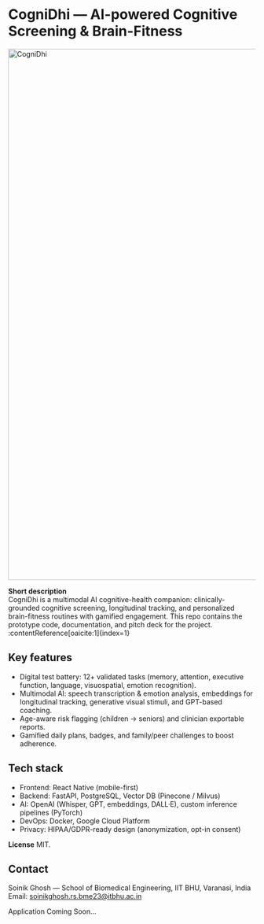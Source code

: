 # CogniDhi — AI-powered Cognitive Screening & Brain-Fitness

<img width="1920" height="1080" alt="CogniDhi" src="https://github.com/user-attachments/assets/5994ada1-8b7e-43da-9258-d5e3d6d7d5a5" />


**Short description**  
CogniDhi is a multimodal AI cognitive-health companion: clinically-grounded cognitive screening, longitudinal tracking, and personalized brain-fitness routines with gamified engagement. This repo contains the prototype code, documentation, and pitch deck for the project. :contentReference[oaicite:1]{index=1}

## Key features
- Digital test battery: 12+ validated tasks (memory, attention, executive function, language, visuospatial, emotion recognition).  
- Multimodal AI: speech transcription & emotion analysis, embeddings for longitudinal tracking, generative visual stimuli, and GPT-based coaching.  
- Age-aware risk flagging (children → seniors) and clinician exportable reports.  
- Gamified daily plans, badges, and family/peer challenges to boost adherence.

## Tech stack
- Frontend: React Native (mobile-first)  
- Backend: FastAPI, PostgreSQL, Vector DB (Pinecone / Milvus)  
- AI: OpenAI (Whisper, GPT, embeddings, DALL·E), custom inference pipelines (PyTorch)  
- DevOps: Docker, Google Cloud Platform  
- Privacy: HIPAA/GDPR-ready design (anonymization, opt-in consent)


**License**
MIT.

## Contact

Soinik Ghosh — School of Biomedical Engineering, IIT BHU, Varanasi, India
Email: soinikghosh.rs.bme23@itbhu.ac.in

Application Coming Soon...
